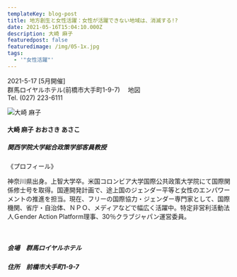 ```yaml
---
templateKey: blog-post
title: 地方創生と女性活躍：女性が活躍できない地域は、消滅する!?
date: 2021-05-16T15:04:10.000Z
description: 大崎 麻子
featuredpost: false
featuredimage: /img/05-1x.jpg
tags:
  - '"女性活躍"'
---
```

2021-5-17 \[5月開催]<br />群馬ロイヤルホテル(前橋市大手町1-9-7) 　地図<br />Tel. (027) 223-6111<br />

![大崎 麻子](/img/05-1x.jpg "大崎 麻子 おおさき あさこ")

#### 大崎 麻子 おおさき あさこ<br />

##### 関西学院大学総合政策学部客員教授<br />

《プロフィール》

神奈川県出身。上智大学卒。米国コロンビア大学国際公共政策大学院にて国際関係修士号を取得。国連開発計画で、途上国のジェンダー平等と女性のエンパワーメントの推進を担当。現在、フリーの国際協力・ジェンダー専門家として、国際機関、省庁・自治体、ＮＰＯ、メディアなどで幅広く活躍中。特定非営利活動法人Ｇender Action Platform理事、30％クラブジャパン運営委員。

<br />

##### 会場　群馬ロイヤルホテル

##### 住所　前橋市大手町1-9-7